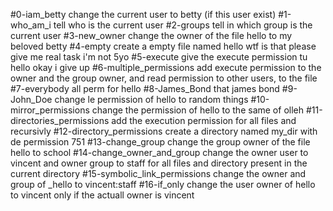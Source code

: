 #0-iam_betty 
change the current user to betty (if this user exist)
#1-who_am_i
tell who is the current user
#2-groups
tell in which group is the current user
#3-new_owner
change the owner of the file hello to my beloved betty
#4-empty
create a empty file named hello wtf is that please give me real task i'm not 5yo
#5-execute
give the execute permission tu hello okay i give up
#6-multiple_permissions
add execute permission to the owner and the group owner, and read permission to other users, to the file
#7-everybody
all perm for hello
#8-James_Bond
that james bond
#9-John_Doe
change le permission of hello to random things
#10-mirror_permissions
change the permission of hello to the same of olleh
#11-directories_permissions
add the execution permission for all files and recursivly
#12-directory_permissions
create a directory named my_dir with de permission 751
#13-change_group
change the group owner of the file hello to school
#14-change_owner_and_group
change the owner user to vincent and owner group to staff for all files and directory present in the current directory
#15-symbolic_link_permissions
change the owner and group of _hello to vincent:staff
#16-if_only
change the user owner of hello to vincent only if the actuall owner is vincent
